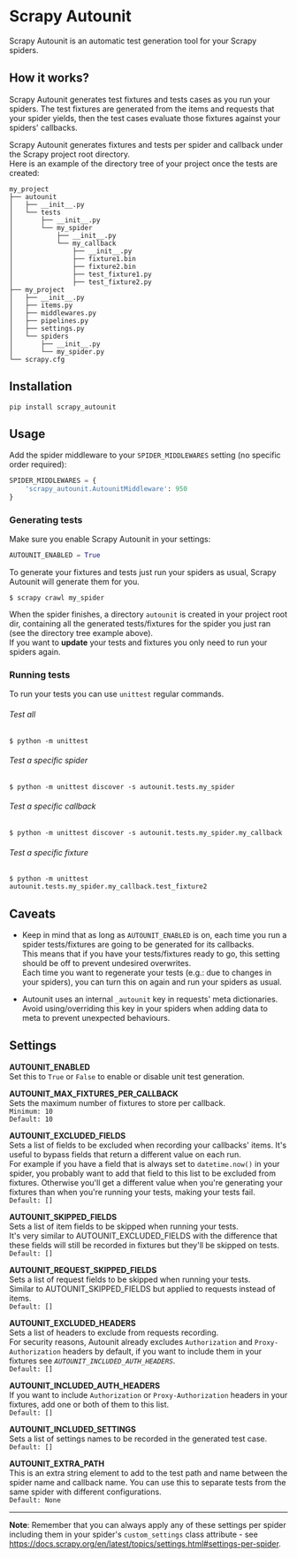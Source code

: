 # Scrapy Autounit

Scrapy Autounit is an automatic test generation tool for your Scrapy spiders.

## How it works?

Scrapy Autounit generates test fixtures and tests cases as you run your spiders.
The test fixtures are generated from the items and requests that your spider yields, then the test cases evaluate those fixtures against your spiders' callbacks.

Scrapy Autounit generates fixtures and tests per spider and callback under the Scrapy project root directory.  
Here is an example of the directory tree of your project once the tests are created:  
```
my_project
├── autounit
│   ├── __init__.py
│   └── tests
│       ├── __init__.py
│       └── my_spider
│           ├── __init__.py
│           └── my_callback
│               ├── __init__.py
│               ├── fixture1.bin
│               ├── fixture2.bin
│               ├── test_fixture1.py
│               ├── test_fixture2.py
├── my_project
│   ├── __init__.py
│   ├── items.py
│   ├── middlewares.py
│   ├── pipelines.py
│   ├── settings.py
│   └── spiders
│       ├── __init__.py
│       └── my_spider.py
└── scrapy.cfg
```

## Installation

```
pip install scrapy_autounit
```

## Usage

Add the spider middleware to your `SPIDER_MIDDLEWARES` setting (no specific order required):  
```python
SPIDER_MIDDLEWARES = {
    'scrapy_autounit.AutounitMiddleware': 950
}
```

### Generating tests
Make sure you enable Scrapy Autounit in your settings:
```python
AUTOUNIT_ENABLED = True
```
To generate your fixtures and tests just run your spiders as usual, Scrapy Autounit will generate them for you.  
```
$ scrapy crawl my_spider
```
When the spider finishes, a directory `autounit` is created in your project root dir, containing all the generated tests/fixtures for the spider you just ran (see the directory tree example above).  
If you want to **update** your tests and fixtures you only need to run your spiders again.

### Running tests
To run your tests you can use `unittest` regular commands.

###### Test all
```
$ python -m unittest
```
###### Test a specific spider
```
$ python -m unittest discover -s autounit.tests.my_spider
```
###### Test a specific callback
```
$ python -m unittest discover -s autounit.tests.my_spider.my_callback
```
###### Test a specific fixture
```
$ python -m unittest autounit.tests.my_spider.my_callback.test_fixture2
```

## Caveats
- Keep in mind that as long as `AUTOUNIT_ENABLED` is on, each time you run a spider tests/fixtures are going to be generated for its callbacks.  
This means that if you have your tests/fixtures ready to go, this setting should be off to prevent undesired overwrites.  
Each time you want to regenerate your tests (e.g.: due to changes in your spiders), you can turn this on again and run your spiders as usual.  

- Autounit uses an internal `_autounit` key in requests' meta dictionaries. Avoid using/overriding this key in your spiders when adding data to meta to prevent unexpected behaviours.  

## Settings

**AUTOUNIT_ENABLED**  
Set this to `True` or `False` to enable or disable unit test generation.

**AUTOUNIT_MAX_FIXTURES_PER_CALLBACK**  
Sets the maximum number of fixtures to store per callback.  
`Minimum: 10`  
`Default: 10`

**AUTOUNIT_EXCLUDED_FIELDS**  
Sets a list of fields to be excluded when recording your callbacks' items. It's useful to bypass fields that return a different value on each run.  
For example if you have a field that is always set to `datetime.now()` in your spider, you probably want to add that field to this list to be excluded from fixtures. Otherwise you'll get a different value when you're generating your fixtures than when you're running your tests, making your tests fail.  
`Default: []`

**AUTOUNIT_SKIPPED_FIELDS**  
Sets a list of item fields to be skipped when running your tests.  
It's very similar to AUTOUNIT_EXCLUDED_FIELDS with the difference that these fields will still be recorded in fixtures but they'll be skipped on tests.  
`Default: []`

**AUTOUNIT_REQUEST_SKIPPED_FIELDS**  
Sets a list of request fields to be skipped when running your tests.  
Similar to AUTOUNIT_SKIPPED_FIELDS but applied to requests instead of items.  
`Default: []`

**AUTOUNIT_EXCLUDED_HEADERS**  
Sets a list of headers to exclude from requests recording.  
For security reasons, Autounit already excludes `Authorization` and `Proxy-Authorization` headers by default, if you want to include them in your fixtures see *`AUTOUNIT_INCLUDED_AUTH_HEADERS`*.  
`Default: []`  

**AUTOUNIT_INCLUDED_AUTH_HEADERS**  
If you want to include `Authorization` or `Proxy-Authorization` headers in your fixtures, add one or both of them to this list.  
`Default: []`

**AUTOUNIT_INCLUDED_SETTINGS**  
Sets a list of settings names to be recorded in the generated test case.  
`Default: []`

**AUTOUNIT_EXTRA_PATH**  
This is an extra string element to add to the test path and name between the spider name and callback name. You can use this to separate tests from the same spider with different configurations.  
`Default: None`

---
**Note**: Remember that you can always apply any of these settings per spider including them in your spider's `custom_settings` class attribute - see https://docs.scrapy.org/en/latest/topics/settings.html#settings-per-spider.
